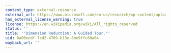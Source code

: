```yaml
---
content_type: external-resource
external_url: https://www.microsoft.com/en-us/research/wp-content/uploads/2016/02/FnT_dimensionReduction.pdf
has_external_license_warning: true
license: https://en.wikipedia.org/wiki/All_rights_reserved
status: ''
title: '"Dimension Reduction: A Guided Tour."'
uid: 8a00eedf-7cd2-4709-b13e-8be9ffc60a04
wayback_url: ''
---
```

